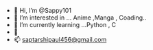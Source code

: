 - 👋 Hi, I’m @Sappy101
- 👀 I’m interested in ... Anime ,Manga , Coading..
- 🌱 I’m currently learning ...Python , C
- 💞️ 
- 📫 saptarshipaul456@gmail.com

<!---
Sappy101/Sappy101 is a ✨ special ✨ repository because its `README.md` (this file) appears on your GitHub profile.
You can click the Preview link to take a look at your changes.
--->
